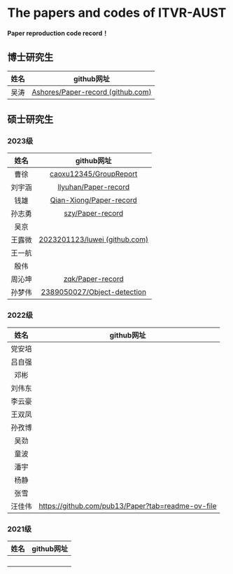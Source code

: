 # The papers and codes of ITVR-AUST

**Paper reproduction code record！**

## 博士研究生

| 姓名 |                          github网址                          |
| :--: | :----------------------------------------------------------: |
| 吴涛 | [Ashores/Paper-record (github.com)](https://github.com/Ashores/Paper-record) |



## 硕士研究生

### 2023级

|  姓名  |                          github网址                          |
| :----: | :----------------------------------------------------------: |
|  曹徐  | [caoxu12345/GroupReport](https://github.com/caoxu12345/GroupReport)             |
| 刘宇涵 |  [llyuhan/Paper-record](https://github.com/llyuhan/Paper-record)|
|  钱雄  |     [Qian-Xiong/Paper-record](https://github.com/Qian-Xiong/Paper-record)|
| 孙志勇 | [szy/Paper-record](https://github.com/20001218/Paper-record) |
|  吴京  |                                                              |
| 王露微 | [2023201123/luwei (github.com)](https://github.com/2023201123/luwei) |
| 王一航 |                                                              |
|  殷伟  |                                                              |
| 周沁坤 |          [zqk/Paper-record](https://github.com/betray0427/AKAkunkun)                                                    |
| 孙梦伟 | [2389050027/Object-detection](https://github.com/2389050027/Object-detection/tree/main) |



### 2022级

|  姓名  | github网址 |
| :----: | :--------: |
| 党安培 |            |
| 吕自强 |            |
|  邓彬  |            |
| 刘伟东 |            |
| 李云豪 |            |
| 王双凤 |            |
| 孙孜博 |            |
|  吴劲  |            |
|  童波  |            |
|  潘宇  |            |
|  杨静  |            |
|  张雪  |            |
| 汪佳伟 |   https://github.com/pub13/Paper?tab=readme-ov-file         |
### 2021级

| 姓名 | github网址 |
| :--: | :--------: |
|      |            |
|      |            |
|      |            |
|      |            |

